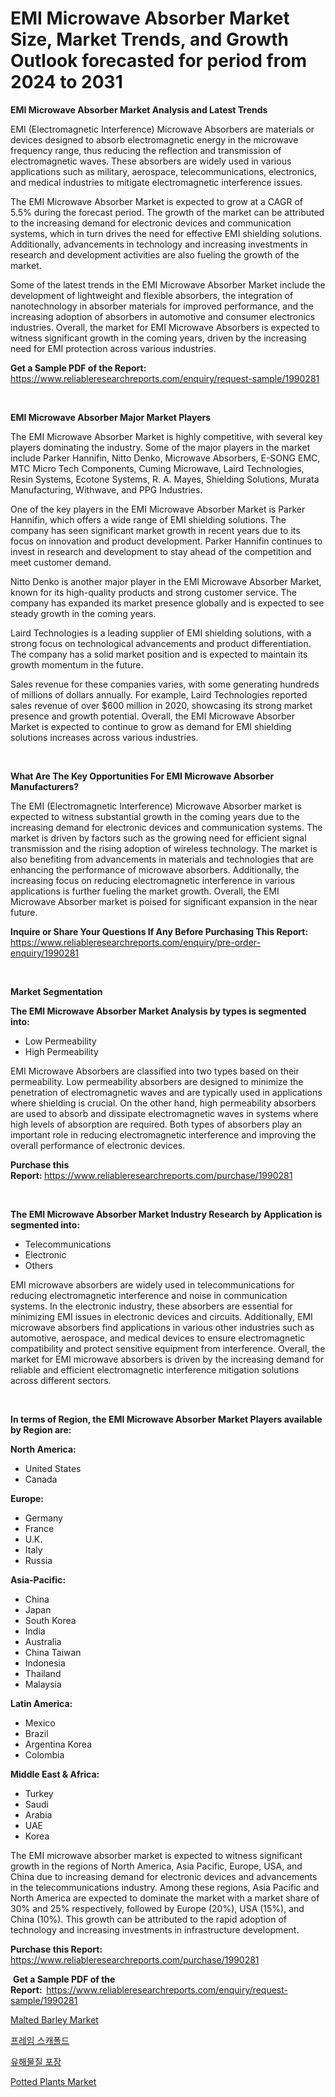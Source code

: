 <p><h1>EMI Microwave Absorber Market Size, Market Trends, and Growth Outlook forecasted for period from 2024 to 2031</h1></p><p><strong>EMI Microwave Absorber Market Analysis and Latest Trends</strong></p>
<p><p>EMI (Electromagnetic Interference) Microwave Absorbers are materials or devices designed to absorb electromagnetic energy in the microwave frequency range, thus reducing the reflection and transmission of electromagnetic waves. These absorbers are widely used in various applications such as military, aerospace, telecommunications, electronics, and medical industries to mitigate electromagnetic interference issues.</p><p>The EMI Microwave Absorber Market is expected to grow at a CAGR of 5.5% during the forecast period. The growth of the market can be attributed to the increasing demand for electronic devices and communication systems, which in turn drives the need for effective EMI shielding solutions. Additionally, advancements in technology and increasing investments in research and development activities are also fueling the growth of the market.</p><p>Some of the latest trends in the EMI Microwave Absorber Market include the development of lightweight and flexible absorbers, the integration of nanotechnology in absorber materials for improved performance, and the increasing adoption of absorbers in automotive and consumer electronics industries. Overall, the market for EMI Microwave Absorbers is expected to witness significant growth in the coming years, driven by the increasing need for EMI protection across various industries.</p></p>
<p><strong>Get a Sample PDF of the Report:&nbsp;</strong> <a href="https://www.reliableresearchreports.com/enquiry/request-sample/1990281">https://www.reliableresearchreports.com/enquiry/request-sample/1990281</a></p>
<p>&nbsp;</p>
<p><strong>EMI Microwave Absorber Major Market Players</strong></p>
<p><p>The EMI Microwave Absorber Market is highly competitive, with several key players dominating the industry. Some of the major players in the market include Parker Hannifin, Nitto Denko, Microwave Absorbers, E-SONG EMC, MTC Micro Tech Components, Cuming Microwave, Laird Technologies, Resin Systems, Ecotone Systems, R. A. Mayes, Shielding Solutions, Murata Manufacturing, Withwave, and PPG Industries.</p><p>One of the key players in the EMI Microwave Absorber Market is Parker Hannifin, which offers a wide range of EMI shielding solutions. The company has seen significant market growth in recent years due to its focus on innovation and product development. Parker Hannifin continues to invest in research and development to stay ahead of the competition and meet customer demand.</p><p>Nitto Denko is another major player in the EMI Microwave Absorber Market, known for its high-quality products and strong customer service. The company has expanded its market presence globally and is expected to see steady growth in the coming years.</p><p>Laird Technologies is a leading supplier of EMI shielding solutions, with a strong focus on technological advancements and product differentiation. The company has a solid market position and is expected to maintain its growth momentum in the future.</p><p>Sales revenue for these companies varies, with some generating hundreds of millions of dollars annually. For example, Laird Technologies reported sales revenue of over $600 million in 2020, showcasing its strong market presence and growth potential. Overall, the EMI Microwave Absorber Market is expected to continue to grow as demand for EMI shielding solutions increases across various industries.</p></p>
<p>&nbsp;</p>
<p><strong>What Are The Key Opportunities For EMI Microwave Absorber Manufacturers?</strong></p>
<p><p>The EMI (Electromagnetic Interference) Microwave Absorber market is expected to witness substantial growth in the coming years due to the increasing demand for electronic devices and communication systems. The market is driven by factors such as the growing need for efficient signal transmission and the rising adoption of wireless technology. The market is also benefiting from advancements in materials and technologies that are enhancing the performance of microwave absorbers. Additionally, the increasing focus on reducing electromagnetic interference in various applications is further fueling the market growth. Overall, the EMI Microwave Absorber market is poised for significant expansion in the near future.</p></p>
<p><strong>Inquire or Share Your Questions If Any Before Purchasing This Report:</strong> <a href="https://www.reliableresearchreports.com/enquiry/pre-order-enquiry/1990281">https://www.reliableresearchreports.com/enquiry/pre-order-enquiry/1990281</a></p>
<p>&nbsp;</p>
<p><strong>Market Segmentation</strong></p>
<p><strong>The EMI Microwave Absorber Market Analysis by types is segmented into:</strong></p>
<p><ul><li>Low Permeability</li><li>High Permeability</li></ul></p>
<p><p>EMI Microwave Absorbers are classified into two types based on their permeability. Low permeability absorbers are designed to minimize the penetration of electromagnetic waves and are typically used in applications where shielding is crucial. On the other hand, high permeability absorbers are used to absorb and dissipate electromagnetic waves in systems where high levels of absorption are required. Both types of absorbers play an important role in reducing electromagnetic interference and improving the overall performance of electronic devices.</p></p>
<p><strong>Purchase this Report:&nbsp;</strong><a href="https://www.reliableresearchreports.com/purchase/1990281">https://www.reliableresearchreports.com/purchase/1990281</a></p>
<p>&nbsp;</p>
<p><strong>The EMI Microwave Absorber Market Industry Research by Application is segmented into:</strong></p>
<p><ul><li>Telecommunications</li><li>Electronic</li><li>Others</li></ul></p>
<p><p>EMI microwave absorbers are widely used in telecommunications for reducing electromagnetic interference and noise in communication systems. In the electronic industry, these absorbers are essential for minimizing EMI issues in electronic devices and circuits. Additionally, EMI microwave absorbers find applications in various other industries such as automotive, aerospace, and medical devices to ensure electromagnetic compatibility and protect sensitive equipment from interference. Overall, the market for EMI microwave absorbers is driven by the increasing demand for reliable and efficient electromagnetic interference mitigation solutions across different sectors.</p></p>
<p>&nbsp;</p>
<p><strong>In terms of Region, the EMI Microwave Absorber Market Players available by Region are:</strong></p>
<p>
    <p> <strong> North America: </strong>
        <ul>
            <li>United States</li>
            <li>Canada</li>
        </ul>
        </p> 
    <p> <strong> Europe: </strong>
        <ul>
            <li>Germany</li>
            <li>France</li>
            <li>U.K.</li>
            <li>Italy</li>
            <li>Russia</li>
        </ul>
        </p> 
    <p> <strong> Asia-Pacific: </strong>
        <ul>
            <li>China</li>
            <li>Japan</li>
            <li>South Korea</li>
            <li>India</li>
            <li>Australia</li>
            <li>China Taiwan</li>
            <li>Indonesia</li>
            <li>Thailand</li>
            <li>Malaysia</li>
        </ul>
        </p> 
    <p> <strong> Latin America: </strong>
        <ul>
            <li>Mexico</li>
            <li>Brazil</li>
            <li>Argentina Korea</li>
            <li>Colombia</li>
        </ul>
        </p> 
    <p> <strong> Middle East & Africa: </strong>
        <ul>
            <li>Turkey</li>
            <li>Saudi</li>
            <li>Arabia</li>
            <li>UAE</li>
            <li>Korea</li>
        </ul>
    </p>
    </p>
<p><p>The EMI microwave absorber market is expected to witness significant growth in the regions of North America, Asia Pacific, Europe, USA, and China due to increasing demand for electronic devices and advancements in the telecommunications industry. Among these regions, Asia Pacific and North America are expected to dominate the market with a market share of 30% and 25% respectively, followed by Europe (20%), USA (15%), and China (10%). This growth can be attributed to the rapid adoption of technology and increasing investments in infrastructure development.</p></p>
<p><strong>Purchase this Report: </strong><a href="https://www.reliableresearchreports.com/purchase/1990281">https://www.reliableresearchreports.com/purchase/1990281</a></p>
<p>&nbsp;<strong>Get a Sample PDF of the Report:&nbsp;&nbsp;</strong><a href="https://www.reliableresearchreports.com/enquiry/request-sample/1990281">https://www.reliableresearchreports.com/enquiry/request-sample/1990281</a></p>
<p><strong></strong></p>
<p><p><a href="https://issuu.com/reportprime-2/docs/malted-barley-market-size-2030.pptx">Malted Barley Market</a></p><p><a href="https://github.com/hxzi07639916/Market-Research-Report-List-1/blob/main/66849477799.md">프레임 스캐폴드</a></p><p><a href="https://github.com/Hubertstyenger6685/Market-Research-Report-List-1/blob/main/39739057800.md">유해물질 포장</a></p><p><a href="https://issuu.com/reportprime-2/docs/potted-plants-market-size-2030.pptx">Potted Plants Market</a></p></p>